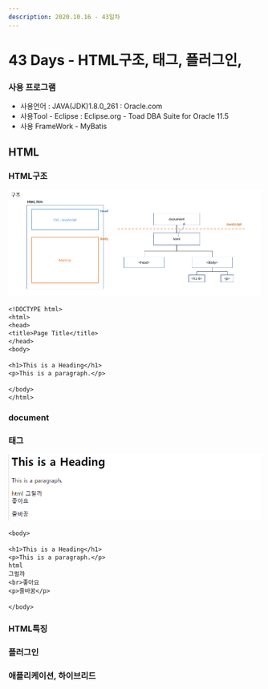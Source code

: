 ```yaml
---
description: 2020.10.16 - 43일차
---
```


# 43 Days - HTML구조, 태그, 플러그인,

### 사용 프로그램

* 사용언어 : JAVA\(JDK\)1.8.0\_261 : Oracle.com
* 사용Tool  - Eclipse : Eclipse.org - Toad DBA Suite for Oracle 11.5
* 사용 FrameWork - MyBatis

## HTML

### HTML구조

![](../.gitbook/assets/html.png)

```markup
<!DOCTYPE html>
<html>
<head>
<title>Page Title</title>
</head>
<body>

<h1>This is a Heading</h1>
<p>This is a paragraph.</p>

</body>
</html>
```

### document

### 태그

![](../.gitbook/assets/2%20%2818%29.png)

```markup
<body>

<h1>This is a Heading</h1>
<p>This is a paragraph.</p>
html
그럴까
<br>좋아요
<p>줄바꿈</p>

</body>
```

### HTML특징

### 플러그인

### 애플리케이션, 하이브리드

